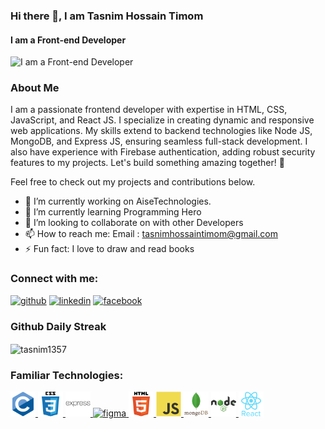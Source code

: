 ### Hi there 👋, I am Tasnim Hossain Timom
#### I am a Front-end Developer
![I am a Front-end Developer](https://media.licdn.com/dms/image/D5616AQHbz9AoaVClSw/profile-displaybackgroundimage-shrink_350_1400/0/1719354650226?e=1725494400&v=beta&t=0XQhbPPqQz-iOSyLNc5W1NoXeZL2vWNV_rpYDjG5SVo)

### About Me

I am a passionate frontend developer with expertise in HTML, CSS, JavaScript, and React JS. I specialize in creating dynamic and responsive web applications. My skills extend to backend technologies like Node JS, MongoDB, and Express JS, ensuring seamless full-stack development. I also have experience with Firebase authentication, adding robust security features to my projects. Let's build something amazing together! 🚀

Feel free to check out my projects and contributions below.


- 🔭 I’m currently working on AiseTechnologies. 
- 🌱 I’m currently learning Programming Hero 
- 👯 I’m looking to collaborate on  with other Developers 
- 📫 How to reach me: Email : tasnimhossaintimom@gmail.com 
- ⚡ Fun fact: I love to draw and read books 

<h3 align="left">Connect with me:</h3>

[<img src='https://cdn.jsdelivr.net/npm/simple-icons@3.0.1/icons/github.svg' alt='github' height='40'>](https://github.com/https://github.com/Tasnim1357)  [<img src='https://cdn.jsdelivr.net/npm/simple-icons@3.0.1/icons/linkedin.svg' alt='linkedin' height='40'>](https://www.linkedin.com/in/www.linkedin.com/in/tasnim-hossain-timom/)  [<img src='https://cdn.jsdelivr.net/npm/simple-icons@3.0.1/icons/facebook.svg' alt='facebook' height='40'>](https://www.facebook.com/https://web.facebook.com/tasnim.hossain.58323431?mibextid=ZbWKwL&_rdc=1&_rdr)  



<h3 align="left">Github Daily Streak</h3>
<p><img align="center" src="https://github-readme-streak-stats.herokuapp.com/?user=tasnim1357&" alt="tasnim1357" /></p>




<h3 align="left">Familiar Technologies:</h3>
<p align="left"> <a href="https://www.cprogramming.com/" target="_blank" rel="noreferrer"> <img src="https://raw.githubusercontent.com/devicons/devicon/master/icons/c/c-original.svg" alt="c" width="40" height="40"/> </a> <a href="https://www.w3schools.com/css/" target="_blank" rel="noreferrer"> <img src="https://raw.githubusercontent.com/devicons/devicon/master/icons/css3/css3-original-wordmark.svg" alt="css3" width="40" height="40"/> </a> <a href="https://expressjs.com" target="_blank" rel="noreferrer"> <img src="https://raw.githubusercontent.com/devicons/devicon/master/icons/express/express-original-wordmark.svg" alt="express" width="40" height="40"/> </a> <a href="https://www.figma.com/" target="_blank" rel="noreferrer"> <img src="https://www.vectorlogo.zone/logos/figma/figma-icon.svg" alt="figma" width="40" height="40"/> </a> <a href="https://www.w3.org/html/" target="_blank" rel="noreferrer"> <img src="https://raw.githubusercontent.com/devicons/devicon/master/icons/html5/html5-original-wordmark.svg" alt="html5" width="40" height="40"/> </a> <a href="https://developer.mozilla.org/en-US/docs/Web/JavaScript" target="_blank" rel="noreferrer"> <img src="https://raw.githubusercontent.com/devicons/devicon/master/icons/javascript/javascript-original.svg" alt="javascript" width="40" height="40"/> </a> <a href="https://www.mongodb.com/" target="_blank" rel="noreferrer"> <img src="https://raw.githubusercontent.com/devicons/devicon/master/icons/mongodb/mongodb-original-wordmark.svg" alt="mongodb" width="40" height="40"/> </a> <a href="https://nodejs.org" target="_blank" rel="noreferrer"> <img src="https://raw.githubusercontent.com/devicons/devicon/master/icons/nodejs/nodejs-original-wordmark.svg" alt="nodejs" width="40" height="40"/> </a> <a href="https://reactjs.org/" target="_blank" rel="noreferrer"> <img src="https://raw.githubusercontent.com/devicons/devicon/master/icons/react/react-original-wordmark.svg" alt="react" width="40" height="40"/> </a> </p>





